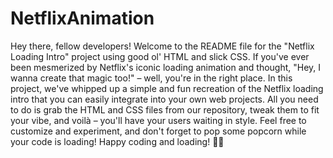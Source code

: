 # NetflixAnimation
Hey there, fellow developers! Welcome to the README file for the "Netflix Loading Intro" project using good ol' HTML and slick CSS. 
If you've ever been mesmerized by Netflix's iconic loading animation and thought, "Hey, I wanna create that magic too!" – well, you're in the right place. 
In this project, we've whipped up a simple and fun recreation of the Netflix loading intro that you can easily integrate into your own web projects. 
All you need to do is grab the HTML and CSS files from our repository, tweak them to fit your vibe, and voilà – you'll have your users waiting in style. 
Feel free to customize and experiment, and don't forget to pop some popcorn while your code is loading! Happy coding and loading! 🍿🚀

